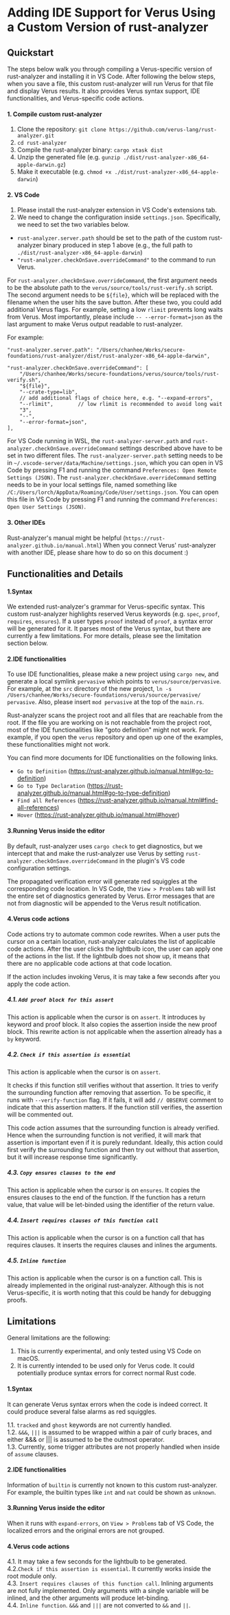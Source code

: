 # Adding IDE Support for Verus Using a Custom Version of rust-analyzer


## Quickstart
The steps below walk you through compiling a Verus-specific version of rust-analyzer and installing it in VS Code. After following the below steps, when you save a file, this custom rust-analyzer will run Verus for that file and display Verus results. It also provides Verus syntax support, IDE functionalities, and Verus-specific code actions.


#### 1. Compile custom rust-analyzer

1. Clone the repository: `git clone https://github.com/verus-lang/rust-analyzer.git`  
2. `cd rust-analyzer`
3. Compile the rust-analyzer binary: `cargo xtask dist`
4. Unzip the generated file (e.g. `gunzip ./dist/rust-analyzer-x86_64-apple-darwin.gz`)
5. Make it executable (e.g. `chmod +x ./dist/rust-analyzer-x86_64-apple-darwin`)



#### 2. VS Code

1. Please install the rust-analyzer extension in VS Code's extensions tab.
2. We need to change the configuration inside `settings.json`. Specifically, we need to set the two variables below.
- `rust-analyzer.server.path` should be set to the path of the custom rust-analyzer binary produced in step 1 above (e.g., the full path to `./dist/rust-analyzer-x86_64-apple-darwin`)
- `"rust-analyzer.checkOnSave.overrideCommand"` to the command to run Verus. 

For `rust-analyzer.checkOnSave.overrideCommand`, the first argument needs to be the absolute path to the `verus/source/tools/rust-verify.sh` script. The second argument needs to be `${file}`, which will be replaced with the filename when the user hits the save button. After these two, you could add additional Verus flags. For example, setting a low `rlimit` prevents long waits from Verus. Most importantly, please include `-- --error-format=json` as the last argument to make Verus output readable to rust-analyzer.

For example:
```
"rust-analyzer.server.path": "/Users/chanhee/Works/secure-foundations/rust-analyzer/dist/rust-analyzer-x86_64-apple-darwin", 

"rust-analyzer.checkOnSave.overrideCommand": [
    "/Users/chanhee/Works/secure-foundations/verus/source/tools/rust-verify.sh", 
    "${file}",
    "--crate-type=lib",
    // add additional flags of choice here, e.g. "--expand-errors",
    "--rlimit",        // low rlimit is recommended to avoid long wait
    "3",
    "--", 
    "--error-format=json",
],
```

For VS Code running in WSL, the `rust-analyzer-server.path` and
`rust-analyzer.checkOnSave.overrideCommand` settings described above
have to be set in two different files. The `rust-analyzer-server.path`
setting needs to be in `~/.vscode-server/data/Machine/settings.json`,
which you can open in VS Code by pressing F1 and running the command
`Preferences: Open Remote Settings (JSON)`.  The
`rust-analyzer.checkOnSave.overrideCommand` setting needs to be in
your local settings file, named something like
`/C:/Users/lorch/AppData/Roaming/Code/User/settings.json`. You can
open this file in VS Code by pressing F1 and running the command
`Preferences: Open User Settings (JSON)`.


#### 3. Other IDEs

Rust-analyzer's manual might be helpful (`https://rust-analyzer.github.io/manual.html`)
When you connect Verus' rust-analyzer with another IDE, please share how to do so on this document :)

  









## Functionalities and Details

#### 1.Syntax
We extended rust-analyzer's grammar for Verus-specific syntax. This custom rust-analyzer highlights reserved Verus keywords (e.g. `spec`, `proof`, `requires`, `ensures`). If a user types `prooof` instead of `proof`, a syntax error will be generated for it. It parses most of the Verus syntax, but there are currently a few limitations. For more details, please see the limitation section below.


#### 2.IDE functionalities
To use IDE functionalities, please make a new project using `cargo new`, and generate a local symlink `pervasive` which points to `verus/source/pervasive`. For example, at the `src` directory of the new project, `ln -s /Users/chanhee/Works/secure-foundations/verus/source/pervasive/ pervasive`. Also, please insert `mod pervasive` at the top of the `main.rs`. 

Rust-analyzer scans the project root and all files that are reachable from the root. If the file you are working on is not reachable from the project root, most of the IDE functionalities like "goto definition" might not work. For example, if you open the `verus` repository and open up one of the examples, these functionalities might not work. 

You can find more documents for IDE functionalities on the following links.
- `Go to Definition` (https://rust-analyzer.github.io/manual.html#go-to-definition)
- `Go to Type Declaration` (https://rust-analyzer.github.io/manual.html#go-to-type-definition)
- `Find all References` (https://rust-analyzer.github.io/manual.html#find-all-references)
- `Hover` (https://rust-analyzer.github.io/manual.html#hover)


#### 3.Running Verus inside the editor
By default, rust-analyzer uses `cargo check` to get diagnostics, but we intercept that and make the rust-analyzer use Verus by setting `rust-analyzer.checkOnSave.overrideCommand` in the plugin's VS code configuration settings. 

The propagated verification error will generate red squiggles at the corresponding code location. In VS Code, the `View > Problems` tab will list the entire set of diagnostics generated by Verus. Error messages that are not from diagnostic will be appended to the Verus result notification.

#### 4.Verus code actions
Code actions try to automate common code rewrites. When a user puts the cursor on a certain location, rust-analyzer calculates the list of applicable code actions. After the user clicks the lightbulb icon, the user can apply one of the actions in the list. If the lightbulb does not show up, it means that there are no applicable code actions at that code location. 

If the action includes invoking Verus, it is may take a few seconds after you apply the code action.


##### 4.1. `Add proof block for this assert`
This action is applicable when the cursor is on `assert`.
It introduces `by` keyword and proof block. It also copies the assertion inside the new proof block. This rewrite action is not applicable when the assertion already has a `by` keyword.


##### 4.2. `Check if this assertion is essential`
This action is applicable when the cursor is on `assert`.

It checks if this function still verifies without that assertion. It tries to verify the surrounding function after removing that assertion. To be specific, it runs with `--verify-function` flag. If it fails, it will add `// OBSERVE` comment to indicate that this assertion matters. If the function still verifies, the assertion will be commented out. 

This code action assumes that the surrounding function is already verified. Hence when the surrounding function is not verified, it will mark that assertion is important even if it is purely redundant. Ideally, this action could first verify the surrounding function and then try out without that assertion, but it will increase response time significantly.


##### 4.3. `Copy ensures clauses to the end`
This action is applicable when the cursor is on `ensures`.
It copies the ensures clauses to the end of the function. If the function has a return value, that value will be let-binded using the identifier of the return value.  


##### 4.4. `Insert requires clauses of this function call`
This action is applicable when the cursor is on a function call that has requires clauses.
It inserts the requires clauses and inlines the arguments.


##### 4.5. `Inline function`
This action is applicable when the cursor is on a function call.
This is already implemented in the original rust-analyzer. Although this is not Verus-specific, it is worth noting that this could be handy for debugging proofs.







## Limitations 
General limitations are the following:
1. This is currently experimental, and only tested using VS Code on macOS.  
2. It is currently intended to be used only for Verus code. It could potentially produce syntax errors for correct normal Rust code.  


#### 1.Syntax
It can generate Verus syntax errors when the code is indeed correct. It could produce several false alarms as red squiggles. 

1.1. `tracked` and `ghost` keywords are not currently handled.   
1.2. `&&&`, `|||` is assumed to be wrapped within a pair of curly braces, and either &&& or ||| is assumed to be the outmost operator.   
1.3. Currently, some trigger attributes are not properly handled when inside of `assume` clauses.   


#### 2.IDE functionalities
Information of `builtin` is currently not known to this custom rust-analyzer. For example, the builtin types like `int` and `nat` could be shown as `unknown`.


#### 3.Running Verus inside the editor
When it runs with `expand-errors`, on `View > Problems` tab of VS Code, the localized errors and the original errors are not grouped.


#### 4.Verus code actions
4.1. It may take a few seconds for the lightbulb to be generated.   
4.2.`Check if this assertion is essential`. It currently works inside the root module only.   
4.3. `Insert requires clauses of this function call`. Inlining arguments are not fully implemented. Only arguments with a single variable will be inlined, and the other arguments will produce let-binding.   
4.4. `Inline function`. `&&&` and `|||` are not converted to `&&` and `||`.    
